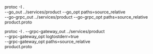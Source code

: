 
protoc -I . \
--go_out ../services/product --go_opt paths=source_relative \
--go-grpc_out ../services/product --go-grpc_opt paths=source_relative \
product.proto

protoc -I . --grpc-gateway_out ../services/product \
--grpc-gateway_opt logtostderr=true \
--grpc-gateway_opt paths=source_relative \
product.proto